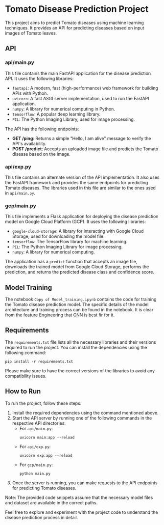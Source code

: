 # Tomato Disease Prediction Project

This project aims to predict Tomato diseases using machine learning techniques. It provides an API for predicting diseases based on input images of Tomato leaves.

## API

### api/main.py

This file contains the main FastAPI application for the disease prediction API. It uses the following libraries:

- `fastapi`: A modern, fast (high-performance) web framework for building APIs with Python.
- `uvicorn`: A fast ASGI server implementation, used to run the FastAPI application.
- `numpy`: A library for numerical computing in Python.
- `tensorflow`: A popular deep learning library.
- `PIL`: The Python Imaging Library, used for image processing.

The API has the following endpoints:

- **GET /ping**: Returns a simple "Hello, I am alive" message to verify the API's availability.
- **POST /predict**: Accepts an uploaded image file and predicts the Tomato disease based on the image.

### api/exp.py

This file contains an alternate version of the API implementation. It also uses the FastAPI framework and provides the same endpoints for predicting Tomato diseases. The libraries used in this file are similar to the ones used in `api/main.py`.

### gcp/main.py

This file implements a Flask application for deploying the disease prediction model on Google Cloud Platform (GCP). It uses the following libraries:

- `google-cloud-storage`: A library for interacting with Google Cloud Storage, used for downloading the model file.
- `tensorflow`: The TensorFlow library for machine learning.
- `PIL`: The Python Imaging Library for image processing.
- `numpy`: A library for numerical computing.

The application has a `predict` function that accepts an image file, downloads the trained model from Google Cloud Storage, performs the prediction, and returns the predicted disease class and confidence score.

## Model Training

The notebook `Copy of Model_training.ipynb` contains the code for training the Tomato disease prediction model. The specific details of the model architecture and training process can be found in the notebook. It is clear from the feature Engineering that CNN is best fir for it.

## Requirements

The `requirements.txt` file lists all the necessary libraries and their versions required to run the project. You can install the dependencies using the following command:

```shell
pip install -r requirements.txt
```

Please make sure to have the correct versions of the libraries to avoid any compatibility issues.

## How to Run

To run the project, follow these steps:

1. Install the required dependencies using the command mentioned above.
2. Start the API server by running one of the following commands in the respective API directories:
   - For `api/main.py`:
     ```
     uvicorn main:app --reload
     ```
   - For `api/exp.py`:
     ```
     uvicorn exp:app --reload
     ```
   - For `gcp/main.py`:
     ```
     python main.py
     ```
3. Once the server is running, you can make requests to the API endpoints for predicting Tomato diseases.

Note: The provided code snippets assume that the necessary model files and dataset are available in the correct paths.

Feel free to explore and experiment with the project code to understand the disease prediction process in detail.
